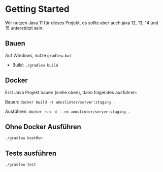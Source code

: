 # Getting Started

Wir nutzen Java 11 für dieses Projekt, es sollte aber auch java 12, 13, 14 und 15 unterstützt sein.

## Bauen

Auf Windows, nutze `gradlew.bat`

- Build: `./gradlew build`

## Docker

Erst Java Projekt bauen (siehe oben), dann folgendes ausführen:

Bauen: `docker build -t amoslinter/server:staging .`

Ausführen: `docker run -d --rm amoslinter/server:staging .`

## Ohne Docker Ausführen

```shell
./gradlew bootRun
```

## Tests ausführen

```shell
./gradlew test
```
